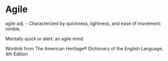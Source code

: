 # Agile

agile adj. - Characterized by quickness, lightness, and ease of movement; nimble.

Mentally quick or alert: an agile mind.

Wordnik
from The American Heritage® Dictionary of the English Language, 4th Edition

<script server>
    export default {
        layout: './layouts/post.html',
        image: '',
        title: 'Agile',
        shouldPublish: true,
        uri: '/blug/2016/what-is-agile.html',
        excerpt: 'agile adj. - Characterized by quickness, lightness, and ease of movement; nimble.',
        published: new Date('2017-03-01T16:43:08.111Z'),
        tags: ['agile']
    }
</script>